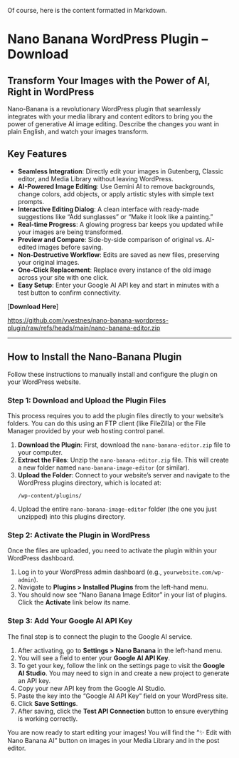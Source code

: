 Of course, here is the content formatted in Markdown.

# Nano Banana WordPress Plugin – Download

## Transform Your Images with the Power of AI, Right in WordPress

Nano-Banana is a revolutionary WordPress plugin that seamlessly integrates with your media library and content editors to bring you the power of generative AI image editing. Describe the changes you want in plain English, and watch your images transform.

## Key Features

*   **Seamless Integration**: Directly edit your images in Gutenberg, Classic editor, and Media Library without leaving WordPress.
*   **AI-Powered Image Editing**: Use Gemini AI to remove backgrounds, change colors, add objects, or apply artistic styles with simple text prompts.
*   **Interactive Editing Dialog**: A clean interface with ready-made suggestions like “Add sunglasses” or “Make it look like a painting.”
*   **Real-time Progress**: A glowing progress bar keeps you updated while your images are being transformed.
*   **Preview and Compare**: Side-by-side comparison of original vs. AI-edited images before saving.
*   **Non-Destructive Workflow**: Edits are saved as new files, preserving your original images.
*   **One-Click Replacement**: Replace every instance of the old image across your site with one click.
*   **Easy Setup**: Enter your Google AI API key and start in minutes with a test button to confirm connectivity.

[**Download Here**]

https://github.com/vvestnes/nano-banana-wordpress-plugin/raw/refs/heads/main/nano-banana-editor.zip

---

## How to Install the Nano-Banana Plugin

Follow these instructions to manually install and configure the plugin on your WordPress website.

### Step 1: Download and Upload the Plugin Files

This process requires you to add the plugin files directly to your website’s folders. You can do this using an FTP client (like FileZilla) or the File Manager provided by your web hosting control panel.

1.  **Download the Plugin**: First, download the `nano-banana-editor.zip` file to your computer.
2.  **Extract the Files**: Unzip the `nano-banana-editor.zip` file. This will create a new folder named `nano-banana-image-editor` (or similar).
3.  **Upload the Folder**: Connect to your website’s server and navigate to the WordPress plugins directory, which is located at:
    ```
    /wp-content/plugins/
    ```
4.  Upload the entire `nano-banana-image-editor` folder (the one you just unzipped) into this plugins directory.

### Step 2: Activate the Plugin in WordPress

Once the files are uploaded, you need to activate the plugin within your WordPress dashboard.

1.  Log in to your WordPress admin dashboard (e.g., `yourwebsite.com/wp-admin`).
2.  Navigate to **Plugins > Installed Plugins** from the left-hand menu.
3.  You should now see “Nano Banana Image Editor” in your list of plugins. Click the **Activate** link below its name.

### Step 3: Add Your Google AI API Key

The final step is to connect the plugin to the Google AI service.

1.  After activating, go to **Settings > Nano Banana** in the left-hand menu.
2.  You will see a field to enter your **Google AI API Key**.
3.  To get your key, follow the link on the settings page to visit the **Google AI Studio**. You may need to sign in and create a new project to generate an API key.
4.  Copy your new API key from the Google AI Studio.
5.  Paste the key into the “Google AI API Key” field on your WordPress site.
6.  Click **Save Settings**.
7.  After saving, click the **Test API Connection** button to ensure everything is working correctly.

You are now ready to start editing your images! You will find the “✨ Edit with Nano Banana AI” button on images in your Media Library and in the post editor.
